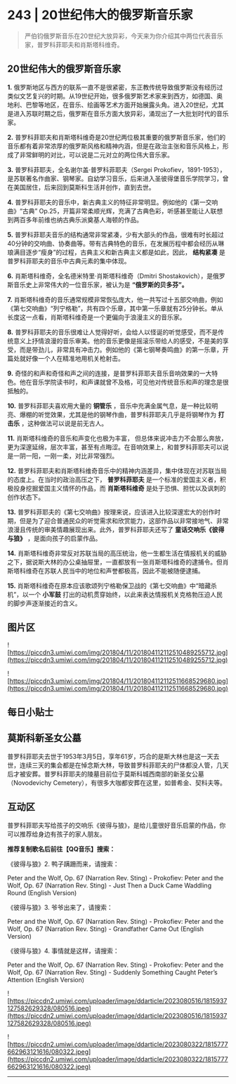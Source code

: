 # 243 | 20世纪伟大的俄罗斯音乐家

> 严伯钧俄罗斯音乐在20世纪大放异彩，今天来为你介绍其中两位代表音乐家，普罗科菲耶夫和肖斯塔科维奇。

## 20世纪伟大的俄罗斯音乐家

 **1.** 俄罗斯地区与西方的联系一直不是很紧密，东正教传统导致俄罗斯没有经历过类似文艺复兴的时期。从19世纪开始，很多俄罗斯艺术家来到西方，如德国、奥地利、巴黎等地区，在音乐、绘画等艺术方面开始展露头角。进入20世纪，尤其是进入苏联时期之后，俄罗斯在音乐方面大放异彩，涌现出了一大批划时代的音乐家。

 **2.** 普罗科菲耶夫和肖斯塔科维奇是20世纪两位极其重要的俄罗斯音乐家，他们的音乐都有着非常浓厚的俄罗斯风格和精神内涵，但是在政治主张和音乐风格上，形成了非常鲜明的对比，可以说是二元对立的两位伟大音乐家。

 **3.** 普罗科菲耶夫，全名谢尔盖·普罗科菲耶夫（Sergei Prokofiev，1891-1953），是苏联著名作曲家、钢琴家。自幼学习音乐，后来进入圣彼得堡音乐学院学习，曾在美国居住，后来回到莫斯科生活并创作，直到去世。

 **4.** 普罗科菲耶夫的音乐中，新古典主义的特征非常明显。例如他的《第一交响曲》“古典” Op.25，开篇非常柔顺光辉，充满了古典色彩，听感甚至能让人联想到两百多年前维也纳古典乐派奠基人海顿的作品。

 **5.** 普罗科菲耶夫音乐的结构通常非常紧凑，少有大部头的作品，很难有时长超过40分钟的交响曲、协奏曲等。带有古典特色的音乐，在发展历程中都会经历从琳琅满目逐步“瘦身”的过程，古典主义和新古典主义都是如此，因此， **结构紧凑** 是普罗科菲耶夫的音乐中古典元素的集中体现。

 **6.** 肖斯塔科维奇，全名德米特里·肖斯塔科维奇（Dmitri Shostakovich），是俄罗斯音乐史上非常伟大的一位音乐家，被认为是 **“俄罗斯的贝多芬”。**

 **7.** 肖斯塔科维奇的音乐通常规模非常恢弘庞大，他一共写过十五部交响曲，例如《第七交响曲》“列宁格勒”，共有四个乐章，其中第一乐章就有25分钟长。单从长度这一点看，肖斯塔科维奇是一个更偏向于浪漫主义的音乐家。

 **8.** 普罗科菲耶夫的音乐很难让人觉得好听，会给人以怪诞的听觉感受，而不是传统意义上抒情浪漫的音乐审美。他的音乐更像是摇滚乐带给人的感受，不是美的享受，而是带劲儿，非常具有冲击力。例如他的《第七钢琴奏鸣曲》的第一乐章，开篇处就好像一个人在精准地用机关枪射击。

 **9.** 奇怪的和声和奇怪和声之间的连接，是普罗科菲耶夫音乐音响效果的一大特色。他在音乐学院读书时，和声课就曾不及格，可见他对传统音乐和声的理念是很抵触的。

 **10.** 普罗科菲耶夫喜欢用大量的 **铜管乐** ，音乐中充满金属气息，是一种比较明亮、爆棚的听觉效果，尤其是他的钢琴作曲，普罗科菲耶夫几乎是将钢琴作为 **打击乐** ，这种做法可以说是前无古人。

 **11.** 肖斯塔科维奇的音乐和声变化也极为丰富， 但总体来说冲击力不会那么奔放，更为深邃延绵，层次丰富，甚至有点晦涩。在音响效果上，和普罗科菲耶夫可以说是一阴一阳，一刚一柔，对比非常强烈。

 **12.** 普罗科菲耶夫和肖斯塔科维奇音乐中的精神内涵差异，集中体现在对苏联当局的态度上。在当时的政治高压之下， **普罗科菲耶夫** 是一个标准的爱国主义者，积极投身挖掘爱国主义情怀的作品，而 **肖斯塔科维奇** 是处于恐惧、担忧以及讽刺的创作状态下。

 **13.** 普罗科菲耶夫的《第七交响曲》按理来说，应该进入比较深邃宏大的创作时期，但是为了迎合普通民众的听觉需求和欣赏能力，这部作品以非常接地气、非常浪漫且传统的审美情趣展现出来。此外，普罗科菲耶夫还写了 **童话交响乐《彼得与狼》** ，是面向孩子的启蒙作品。

 **14.** 肖斯塔科维奇非常反对苏联当局的高压统治，他一生都生活在情报机关的威胁之下，据说斯大林的办公桌抽屉里，一直都放有一张肖斯塔科维奇的逮捕令。但肖斯塔科维奇在苏联人民当中的地位和声誉都极高，因此不能被随便逮捕。

 **15.** 肖斯塔科维奇在原本应该歌颂列宁格勒保卫战的《第七交响曲》中“暗藏杀机”，以一个 **小军鼓** 打出的动机贯穿始终，以此来表达情报机关克格勃压迫人民的脚步声逐渐接近的含义。

## 图片区

![https://piccdn3.umiwi.com/img/201804/11/201804112112510489255712.jpg](https://piccdn3.umiwi.com/img/201804/11/201804112112510489255712.jpg)

![https://piccdn3.umiwi.com/img/201804/11/201804112112511668529680.jpg](https://piccdn3.umiwi.com/img/201804/11/201804112112511668529680.jpg)

## 每日小贴士

## 莫斯科新圣女公墓

普罗科菲耶夫去世于1953年3月5日，享年61岁，巧合的是斯大林也是这一天去世，连续三天的集会都是在悼念斯大林，导致普罗科菲耶夫的尸体都没人管，几天后才被安葬。普罗科菲耶夫的陵墓目前位于莫斯科城西南部的新圣女公墓（Novodevichy Cemetery），有很多大咖都安葬在这里，如普希金、契科夫等。

## 互动区

普罗科菲耶夫写给孩子的交响乐《彼得与狼》，是给儿童很好音乐启蒙的作品，你可以推荐给身边有孩子的家人朋友。

 **推荐复制歌名后前往【QQ音乐】搜索：**

《彼得与狼》2. 鸭子蹒跚而来，请搜索：

Peter and the Wolf, Op. 67 (Narration Rev. Sting) - Prokofiev: Peter and the Wolf, Op. 67 (Narration Rev. Sting) - Just Then a Duck Came Waddling Round (English Version)

《彼得与狼》3. 爷爷出来了，请搜索：

Peter and the Wolf, Op. 67 (Narration Rev. Sting) - Prokofiev: Peter and the Wolf, Op. 67 (Narration Rev. Sting) - Grandfather Came Out (English Version)

《彼得与狼》4. 事情就是这样，请搜索：

Peter and the Wolf, Op. 67 (Narration Rev. Sting) - Prokofiev: Peter and the Wolf, Op. 67 (Narration Rev. Sting) - Suddenly Something Caught Peter’s Attention (English Version)

![https://piccdn2.umiwi.com/uploader/image/ddarticle/2023080516/1815937127582629328/080516.jpeg](https://piccdn2.umiwi.com/uploader/image/ddarticle/2023080516/1815937127582629328/080516.jpeg)

![https://piccdn2.umiwi.com/uploader/image/ddarticle/2023080322/1815777662963121616/080322.jpeg](https://piccdn2.umiwi.com/uploader/image/ddarticle/2023080322/1815777662963121616/080322.jpeg)

---
